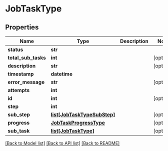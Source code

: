 # JobTaskType

## Properties
Name | Type | Description | Notes
------------ | ------------- | ------------- | -------------
**status** | **str** |  | 
**total_sub_tasks** | **int** |  | [optional] 
**description** | **str** |  | [optional] 
**timestamp** | **datetime** |  | 
**error_message** | **str** |  | [optional] 
**attempts** | **int** |  | 
**id** | **int** |  | [optional] 
**step** | **int** |  | 
**sub_step** | [**list[JobTaskTypeSubStep]**](JobTaskTypeSubStep.md) |  | [optional] 
**progress** | [**JobTaskProgressType**](JobTaskProgressType.md) |  | [optional] 
**sub_task** | [**list[JobTaskType]**](JobTaskType.md) |  | [optional] 

[[Back to Model list]](../README.md#documentation-for-models) [[Back to API list]](../README.md#documentation-for-api-endpoints) [[Back to README]](../README.md)


